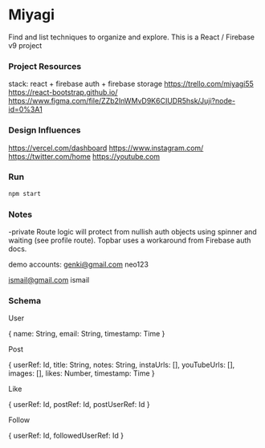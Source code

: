 # Miyagi

Find and list techniques to organize and explore. This is a React / Firebase v9 project

### Project Resources

stack: react + firebase auth + firebase storage
https://trello.com/miyagi55
https://react-bootstrap.github.io/
https://www.figma.com/file/ZZb2InWMvD9K6CIUDR5hsk/Juji?node-id=0%3A1

### Design Influences

https://vercel.com/dashboard
https://www.instagram.com/
https://twitter.com/home
https://youtube.com

### Run

```bash
npm start
```

### Notes

-private Route logic will protect from nullish auth objects using spinner and waiting (see profile route). Topbar uses a workaround from Firebase auth docs.

demo accounts:
genki@gmail.com
neo123

ismail@gmail.com
ismail

### Schema

User

{
name: String,
email: String,
timestamp: Time
}

Post

{
userRef: Id,
title: String,
notes: String,
instaUrls: [],
youTubeUrls: [],
images: [],
likes: Number,
timestamp: Time
}

Like

{
userRef: Id,
postRef: Id,
postUserRef: Id
}

Follow

{
userRef: Id,
followedUserRef: Id
}
